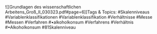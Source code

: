 
![[Grundlagen des wissenschaftlichen Arbeitens_Groß_II_030323.pdf#page=6]]Tags & Topics:
   #Skalenniveaus
   #Variablenklassifikationen
   #Variablenklassifikation
   #Verhältnisse
   #Messe
   #Messen
   #Verfahren
   #•alkoholkonsum
   #Verfahrens
   #Verhältnis
   #•Alkoholkonsum
   #81Skalenniveau